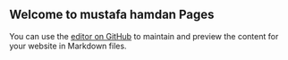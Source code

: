 ## Welcome to mustafa hamdan  Pages

You can use the [editor on GitHub](https://github.com/mustafahamdanah/About-Me/edit/master/README.md) to maintain and preview the content for your website in Markdown files.

